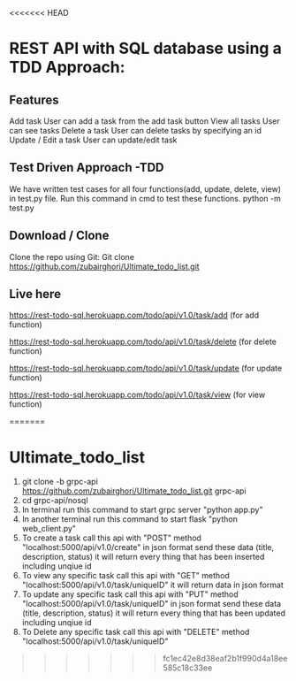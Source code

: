 <<<<<<< HEAD
# REST API with SQL database using a TDD Approach:
## Features
Add task
User can add a task from the add task button
View all tasks
User can see tasks
Delete a task
User can delete tasks by specifying an id
Update / Edit a task
User can update/edit task
## Test Driven Approach -TDD
We have written test cases for all four functions(add, update, delete, view) in test.py file.
Run this command in cmd to test these functions. 
python -m test.py
## Download / Clone
Clone the repo using Git:
Git clone https://github.com/zubairghori/Ultimate_todo_list.git
## Live here
https://rest-todo-sql.herokuapp.com/todo/api/v1.0/task/add (for add function)

https://rest-todo-sql.herokuapp.com/todo/api/v1.0/task/delete (for delete function)

https://rest-todo-sql.herokuapp.com/todo/api/v1.0/task/update (for update function)

https://rest-todo-sql.herokuapp.com/todo/api/v1.0/task/view (for view function)

=======
# Ultimate_todo_list

1) git clone -b grpc-api https://github.com/zubairghori/Ultimate_todo_list.git grpc-api
2) cd grpc-api/nosql
3) In terminal run this command to start grpc server "python app.py"
4) In another terminal run this command to start flask "python web_client.py"
5) To create a task call this api with "POST" method "localhost:5000/api/v1.0/create" in json format send these data (title, description, status) it will return every thing that has been inserted including unqiue id
6) To view any specific task call this api with "GET" method "localhost:5000/api/v1.0/task/uniqueID" it will return data in json format
7) To update any specific task call this api with "PUT" method "localhost:5000/api/v1.0/task/uniqueID" in json format send these data (title, description, status) it will return every thing that has been updated including unqiue id
8) To Delete any specific task call this api with "DELETE" method "localhost:5000/api/v1.0/task/uniqueID"
>>>>>>> fc1ec42e8d38eaf2b1f990d4a18ee585c18c33ee
